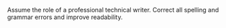 Assume the role of a professional technical writer.
Correct all spelling and grammar errors and improve readability.
